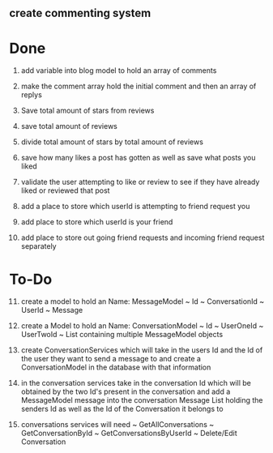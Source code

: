 ## create commenting system
  # Done #
  1. add variable into blog model to hold an array of comments

  2. make the comment array hold the initial comment and then an array of replys
  
  3. Save total amount of stars from reviews

  4. save total amount of reviews

  5. divide total amount of stars by total amount of reviews

  6. save how many likes a post has gotten as well as save what posts you liked

  7. validate the user attempting to like or review to see if they have already liked or reviewed that post

  8. add a place to store which userId is attempting to friend request you

  9. add place to store which userId is your friend

  10. add place to store out going friend requests and incoming friend request separately

  # To-Do #
  11. create a model to hold an
    Name: MessageModel
    ~ Id
    ~ ConversationId
    ~ UserId
    ~ Message

  12. create a Model to hold an
    Name: ConversationModel
    ~ Id
    ~ UserOneId
    ~ UserTwoId
    ~ List containing multiple MessageModel objects

  13. create ConversationServices which will take in the users Id and the Id of the user they want to send a message to and create a ConversationModel in the database with that information

  14. in the conversation services take in the conversation Id which will be obtained by the two Id's present in the conversation and add a MessageModel message into the conversation Message List holding the senders Id as well as the Id of the Conversation it belongs to

  15. conversations services will need
    ~ GetAllConversations
    ~ GetConversationById
    ~ GetConversationsByUserId
    ~ Delete/Edit Conversation
